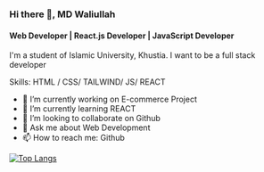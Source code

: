 ### Hi there 👋, MD Waliullah
#### Web Developer | React.js Developer | JavaScript Developer 
I'm a student of Islamic University, Khustia. I want to be a full stack developer

Skills: HTML / CSS/ TAILWIND/ JS/ REACT 

- 🔭 I’m currently working on E-commerce Project 
- 🌱 I’m currently learning REACT 
- 👯 I’m looking to collaborate on Github 
- 💬 Ask me about Web Development 
- 📫 How to reach me: Github 


[![Top Langs](https://github-readme-stats.vercel.app/api/top-langs/?username=waliullah9099)](https://github.com/anuraghazra/github-readme-stats)
